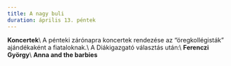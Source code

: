 ```yaml
---
title: A nagy buli
duration: április 13. péntek
---
```


**Koncertek**\\
A pénteki zárónapra koncertek rendezése az “öregkollégisták” ajándékaként a fiataloknak.\\
A Diákigazgató választás után:\\
**Ferenczi György**\\
**Anna and the barbies**
